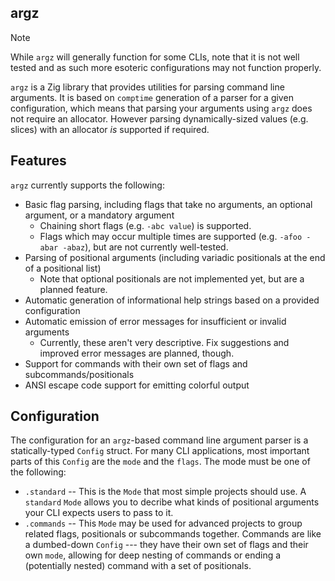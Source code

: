 ## argz

> [!NOTE]
> While `argz` will generally function for some CLIs, note that
> it is not well tested and as such more esoteric configurations
> may not function properly.

`argz` is a Zig library that provides utilities for parsing command line arguments.
It is based on `comptime` generation of a parser for a given configuration, which means that parsing your arguments using `argz` does not require an allocator.
However parsing dynamically-sized values (e.g. slices) with an allocator *is* supported if required.

## Features

`argz` currently supports the following:
  - Basic flag parsing, including flags that take no arguments, an optional argument, or a mandatory argument
    - Chaining short flags (e.g. `-abc value`) is supported.
    - Flags which may occur multiple times are supported (e.g. `-afoo -abar -abaz`), but are not currently well-tested.
  - Parsing of positional arguments (including variadic positionals at the end of a positional list)
    - Note that optional positionals are not implemented yet, but are a planned feature.
  - Automatic generation of informational help strings based on a provided configuration
  - Automatic emission of error messages for insufficient or invalid arguments
    - Currently, these aren't very descriptive. Fix suggestions and improved error messages are planned, though.
  - Support for commands with their own set of flags and subcommands/positionals
  - ANSI escape code support for emitting colorful output

## Configuration

The configuration for an `argz`-based command line argument parser is a statically-typed `Config` struct. For many CLI applications, most important parts of this `Config` are the `mode` and the `flags`. The mode must be one of the following:
  - `.standard` -- This is the `Mode` that most simple projects should use. A `standard` `Mode` allows you to decribe what kinds of positional arguments your CLI expects users to pass to it.
  - `.commands` -- This `Mode` may be used for advanced projects to group related flags, positionals or subcommands together. Commands are like a dumbed-down `Config` --- they have their own set of flags and their own `mode`, allowing for deep nesting of commands or ending a (potentially nested) command with a set of positionals.
